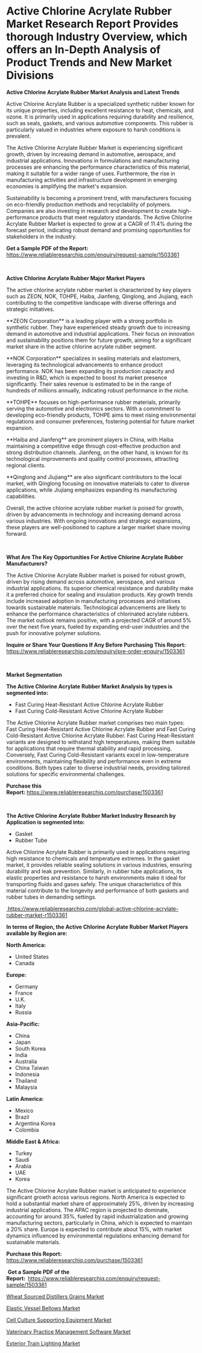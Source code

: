 <p><h1>Active Chlorine Acrylate Rubber Market Research Report Provides thorough Industry Overview, which offers an In-Depth Analysis of Product Trends and New Market Divisions</h1></p><p><strong>Active Chlorine Acrylate Rubber Market Analysis and Latest Trends</strong></p>
<p><p>Active Chlorine Acrylate Rubber is a specialized synthetic rubber known for its unique properties, including excellent resistance to heat, chemicals, and ozone. It is primarily used in applications requiring durability and resilience, such as seals, gaskets, and various automotive components. This rubber is particularly valued in industries where exposure to harsh conditions is prevalent.</p><p>The Active Chlorine Acrylate Rubber Market is experiencing significant growth, driven by increasing demand in automotive, aerospace, and industrial applications. Innovations in formulations and manufacturing processes are enhancing the performance characteristics of this material, making it suitable for a wider range of uses. Furthermore, the rise in manufacturing activities and infrastructure development in emerging economies is amplifying the market's expansion.</p><p>Sustainability is becoming a prominent trend, with manufacturers focusing on eco-friendly production methods and recyclability of polymers. Companies are also investing in research and development to create high-performance products that meet regulatory standards. The Active Chlorine Acrylate Rubber Market is expected to grow at a CAGR of 11.4% during the forecast period, indicating robust demand and promising opportunities for stakeholders in the industry.</p></p>
<p><strong>Get a Sample PDF of the Report:&nbsp;</strong> <a href="https://www.reliableresearchiq.com/enquiry/request-sample/1503361?utm_campaign=1137&utm_medium=2&utm_source=Github&utm_content=ia&utm_term=23032025&utm_id=active-chlorine-acrylate-rubber">https://www.reliableresearchiq.com/enquiry/request-sample/1503361</a></p>
<p>&nbsp;</p>
<p><strong>Active Chlorine Acrylate Rubber Major Market Players</strong></p>
<p><p>The active chlorine acrylate rubber market is characterized by key players such as ZEON, NOK, TOHPE, Haiba, Jianfeng, Qinglong, and Jiujiang, each contributing to the competitive landscape with diverse offerings and strategic initiatives.</p><p>**ZEON Corporation** is a leading player with a strong portfolio in synthetic rubber. They have experienced steady growth due to increasing demand in automotive and industrial applications. Their focus on innovation and sustainability positions them for future growth, aiming for a significant market share in the active chlorine acrylate rubber segment.</p><p>**NOK Corporation** specializes in sealing materials and elastomers, leveraging its technological advancements to enhance product performance. NOK has been expanding its production capacity and investing in R&D, which is expected to boost its market presence significantly. Their sales revenue is estimated to be in the range of hundreds of millions annually, indicating robust performance in the niche.</p><p>**TOHPE** focuses on high-performance rubber materials, primarily serving the automotive and electronics sectors. With a commitment to developing eco-friendly products, TOHPE aims to meet rising environmental regulations and consumer preferences, fostering potential for future market expansion.</p><p>**Haiba and Jianfeng** are prominent players in China, with Haiba maintaining a competitive edge through cost-effective production and strong distribution channels. Jianfeng, on the other hand, is known for its technological improvements and quality control processes, attracting regional clients.</p><p>**Qinglong and Jiujiang** are also significant contributors to the local market, with Qinglong focusing on innovative materials to cater to diverse applications, while Jiujiang emphasizes expanding its manufacturing capabilities.</p><p>Overall, the active chlorine acrylate rubber market is poised for growth, driven by advancements in technology and increasing demand across various industries. With ongoing innovations and strategic expansions, these players are well-positioned to capture a larger market share moving forward.</p></p>
<p>&nbsp;</p>
<p><strong>What Are The Key Opportunities For Active Chlorine Acrylate Rubber Manufacturers?</strong></p>
<p><p>The Active Chlorine Acrylate Rubber market is poised for robust growth, driven by rising demand across automotive, aerospace, and various industrial applications. Its superior chemical resistance and durability make it a preferred choice for sealing and insulation products. Key growth trends include increased adoption in manufacturing processes and initiatives towards sustainable materials. Technological advancements are likely to enhance the performance characteristics of chlorinated acrylate rubbers. The market outlook remains positive, with a projected CAGR of around 5% over the next five years, fueled by expanding end-user industries and the push for innovative polymer solutions.</p></p>
<p><strong>Inquire or Share Your Questions If Any Before Purchasing This Report:</strong> <a href="https://www.reliableresearchiq.com/enquiry/pre-order-enquiry/1503361?utm_campaign=1137&utm_medium=2&utm_source=Github&utm_content=ia&utm_term=23032025&utm_id=active-chlorine-acrylate-rubber">https://www.reliableresearchiq.com/enquiry/pre-order-enquiry/1503361</a></p>
<p>&nbsp;</p>
<p><strong>Market Segmentation</strong></p>
<p><strong>The Active Chlorine Acrylate Rubber Market Analysis by types is segmented into:</strong></p>
<p><ul><li>Fast Curing Heat-Resistant Active Chlorine Acrylate Rubber</li><li>Fast Curing Cold-Resistant Active Chlorine Acrylate Rubber</li></ul></p>
<p><p>The Active Chlorine Acrylate Rubber market comprises two main types: Fast Curing Heat-Resistant Active Chlorine Acrylate Rubber and Fast Curing Cold-Resistant Active Chlorine Acrylate Rubber. Fast Curing Heat-Resistant variants are designed to withstand high temperatures, making them suitable for applications that require thermal stability and rapid processing. Conversely, Fast Curing Cold-Resistant variants excel in low-temperature environments, maintaining flexibility and performance even in extreme conditions. Both types cater to diverse industrial needs, providing tailored solutions for specific environmental challenges.</p></p>
<p><strong>Purchase this Report:&nbsp;</strong><a href="https://www.reliableresearchiq.com/purchase/1503361?utm_campaign=1137&utm_medium=2&utm_source=Github&utm_content=ia&utm_term=23032025&utm_id=active-chlorine-acrylate-rubber">https://www.reliableresearchiq.com/purchase/1503361</a></p>
<p>&nbsp;</p>
<p><strong>The Active Chlorine Acrylate Rubber Market Industry Research by Application is segmented into:</strong></p>
<p><ul><li>Gasket</li><li>Rubber Tube</li></ul></p>
<p><p>Active Chlorine Acrylate Rubber is primarily used in applications requiring high resistance to chemicals and temperature extremes. In the gasket market, it provides reliable sealing solutions in various industries, ensuring durability and leak prevention. Similarly, in rubber tube applications, its elastic properties and resistance to harsh environments make it ideal for transporting fluids and gases safely. The unique characteristics of this material contribute to the longevity and performance of both gaskets and rubber tubes in demanding settings.</p></p>
<p><a href="https://www.reliableresearchiq.com/global-active-chlorine-acrylate-rubber-market-r1503361?utm_campaign=1137&utm_medium=2&utm_source=Github&utm_content=ia&utm_term=23032025&utm_id=active-chlorine-acrylate-rubber">&nbsp;https://www.reliableresearchiq.com/global-active-chlorine-acrylate-rubber-market-r1503361</a></p>
<p><strong>In terms of Region, the Active Chlorine Acrylate Rubber Market Players available by Region are:</strong></p>
<p>
    <p> <strong> North America: </strong>
        <ul>
            <li>United States</li>
            <li>Canada</li>
        </ul>
        </p> 
    <p> <strong> Europe: </strong>
        <ul>
            <li>Germany</li>
            <li>France</li>
            <li>U.K.</li>
            <li>Italy</li>
            <li>Russia</li>
        </ul>
        </p> 
    <p> <strong> Asia-Pacific: </strong>
        <ul>
            <li>China</li>
            <li>Japan</li>
            <li>South Korea</li>
            <li>India</li>
            <li>Australia</li>
            <li>China Taiwan</li>
            <li>Indonesia</li>
            <li>Thailand</li>
            <li>Malaysia</li>
        </ul>
        </p> 
    <p> <strong> Latin America: </strong>
        <ul>
            <li>Mexico</li>
            <li>Brazil</li>
            <li>Argentina Korea</li>
            <li>Colombia</li>
        </ul>
        </p> 
    <p> <strong> Middle East & Africa: </strong>
        <ul>
            <li>Turkey</li>
            <li>Saudi</li>
            <li>Arabia</li>
            <li>UAE</li>
            <li>Korea</li>
        </ul>
    </p>
    </p>
<p><p>The Active Chlorine Acrylate Rubber market is anticipated to experience significant growth across various regions. North America is expected to hold a substantial market share of approximately 25%, driven by increasing industrial applications. The APAC region is projected to dominate, accounting for around 35%, fueled by rapid industrialization and growing manufacturing sectors, particularly in China, which is expected to maintain a 20% share. Europe is expected to contribute about 15%, with market dynamics influenced by environmental regulations enhancing demand for sustainable materials.</p></p>
<p><strong>Purchase this Report: </strong><a href="https://www.reliableresearchiq.com/purchase/1503361?utm_campaign=1137&utm_medium=2&utm_source=Github&utm_content=ia&utm_term=23032025&utm_id=active-chlorine-acrylate-rubber">https://www.reliableresearchiq.com/purchase/1503361</a></p>
<p>&nbsp;<strong>Get a Sample PDF of the Report:&nbsp;&nbsp;</strong><a href="https://www.reliableresearchiq.com/enquiry/request-sample/1503361?utm_campaign=1137&utm_medium=2&utm_source=Github&utm_content=ia&utm_term=23032025&utm_id=active-chlorine-acrylate-rubber">https://www.reliableresearchiq.com/enquiry/request-sample/1503361</a></p>
<p><strong></strong></p>
<p><p><a href="https://github.com/omemaeuseda/Market-Research-Report-List-1/blob/main/wheat-sourced-distillers-grains-market.md?utm_campaign=1137&utm_medium=2&utm_source=Github&utm_content=ia&utm_term=23032025&utm_id=active-chlorine-acrylate-rubber">Wheat Sourced Distillers Grains Market</a></p><p><a href="https://github.com/doganaqev/Market-Research-Report-List-1/blob/main/elastic-vessel-bellows-market.md?utm_campaign=1137&utm_medium=2&utm_source=Github&utm_content=ia&utm_term=23032025&utm_id=active-chlorine-acrylate-rubber">Elastic Vessel Bellows Market</a></p><p><a href="https://github.com/yenagmah/Market-Research-Report-List-1/blob/main/cell-culture-supporting-equipment-market.md?utm_campaign=1137&utm_medium=2&utm_source=Github&utm_content=ia&utm_term=23032025&utm_id=active-chlorine-acrylate-rubber">Cell Culture Supporting Equipment Market</a></p><p><a href="https://github.com/rentzszaszjn/Market-Research-Report-List-1/blob/main/vaterinary-practice-management-software-market.md?utm_campaign=1137&utm_medium=2&utm_source=Github&utm_content=ia&utm_term=23032025&utm_id=active-chlorine-acrylate-rubber">Vaterinary Practice Management Software Market</a></p><p><a href="https://github.com/sitarzerpa3d/Market-Research-Report-List-1/blob/main/exterior-train-lighting-market.md?utm_campaign=1137&utm_medium=2&utm_source=Github&utm_content=ia&utm_term=23032025&utm_id=active-chlorine-acrylate-rubber">Exterior Train Lighting Market</a></p></p>